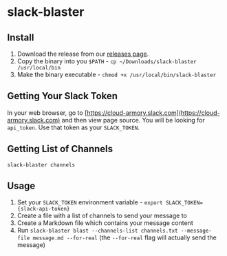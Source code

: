 # slack-blaster

## Install

1. Download the release from our [releases page](https://github.com/armory-io/slack-blaster/releases).
2. Copy the binary into you `$PATH` - `cp ~/Downloads/slack-blaster /usr/local/bin`
3. Make the binary executable - `chmod +x /usr/local/bin/slack-blaster`

## Getting Your Slack Token
In your web browser, go to [https://cloud-armory.slack.com](https://cloud-armory.slack.com) and then view page source. You will be looking for `api_token`. Use that token as your `SLACK_TOKEN`.

## Getting List of Channels
`slack-blaster channels`

## Usage

1. Set your `SLACK_TOKEN` environment variable - `export SLACK_TOKEN={slack-api-token}`
2. Create a file with a list of channels to send your message to
3. Create a Markdown file which contains your message content
4. Run `slack-blaster blast --channels-list channels.txt --message-file message.md --for-real` (the `--for-real` flag will actually send the message)
